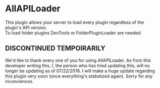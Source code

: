 # AllAPILoader
This plugin allows your server to load every plugin regardless of the plugin's API version.  
To load folder plugins DevTools or FolderPluginLoader are needed.

## DISCONTINUED TEMPOIRARILY
We'd like to thank every one of you for using AllAPILoader. As from this developer writing this, I, the person who has tried updating this, will no longer be updating as of 07/22/2018. I will make a huge update regarding this plugin very soon (once everything's stabalized again).
Sorry for any inconviences.
